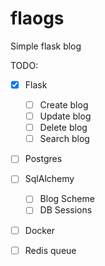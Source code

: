 # flaogs
Simple flask blog

TODO:

- [x] Flask 
  - [ ] Create blog
  - [ ] Update blog
  - [ ] Delete blog
  - [ ] Search blog
- [ ] Postgres
- [ ] SqlAlchemy
  - [ ] Blog Scheme
  - [ ] DB Sessions 
- [ ] Docker
- [ ] Redis queue

